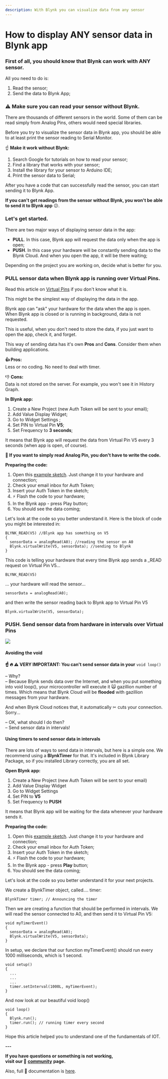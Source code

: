 ```yaml
---
description: With Blynk you can visualize data from any sensor
---
```


# How to display ANY sensor data in Blynk app

### First of all, you should know that Blynk can work with ANY sensor.  <a id="first-of-all-you-should-know-that-blynk-can-work-with-any-sensor"></a>

All you need to do is:

1. Read the sensor;
2. Send the data to Blynk App;

### ⚠️ Make sure you can read your sensor without Blynk. <a id="-make-sure-you-can-read-your-sensor-without-blynk"></a>

There are thousands of different sensors in the world. Some of them can be read simply from Analog Pins, others would need special libraries.

Before you try to visualize the sensor data in Blynk app, you should be able to at least print the sensor reading to Serial Monitor.

☝️ **Make it work without Blynk:**

1. Search Google for tutorials on how to read your sensor;
2. Find a library that works with your sensor;
3. Install the library for your sensor to Arduino IDE;
4. Print the sensor data to Serial;

After you have a code that can successfully read the sensor, you can start sending it to Blynk App. 

**If you can't get readings from the sensor without Blynk, you won't be able to send it to Blynk app** 😕.  


### Let's get started. <a id="lets-get-started"></a>

There are two major ways of displaying sensor data in the app:

* **PULL**. In this case, Blynk app will request the data only when the app is open;
* **PUSH**. In this case your hardware will be constantly sending data to the Blynk Cloud. And when you open the app, it will be there waiting;

Depending on the project you are working on, decide what is better for you.  


### PULL sensor data when Blynk app is running over Virtual Pins. <a id="pull-sensor-data-when-blynk-app-is-running-over-virtual-pins"></a>

Read this article on [Virtual Pins](http://help.blynk.cc/getting-started/blynk-basics/what-is-virtual-pins) if you don't know what it is.  
  
This might be the simplest way of displaying the data in the app. 

Blynk app can "ask" your hardware for the data when the app is open. When Blynk app is closed or is running in background, data is not requested.

This is useful, when you don't need to store the data, if you just want to open the app, check it, and forget.

This way of sending data has it's own **Pros** and **Cons**. Consider them when building applications.

**👍 Pros:**  
Less or no coding. No need to deal with timer.

👎 **Cons:**  
Data is not stored on the server. For example, you won't see it in History Graph.  


**In Blynk app:**

1. Create a New Project \(new Auth Token will be sent to your email\);
2. Add Value Display Widget;
3. Go to Widget Settings ;
4. Set PIN to Virtual Pin **V5**;
5. Set Frequency to **3 seconds**; 

It means that Blynk app will request the data from Virtual Pin V5 every 3 seconds \(when app is open, of course\).

**🙌 If you want to simply read Analog Pin, you don't have to write the code.** 

**Preparing the code:**

1. Open this [example sketch](https://examples.blynk.cc/?board=ESP8266&shield=ESP8266%20WiFi&example=GettingStarted%2FPushDataOnRequest). Just change it to your hardware and connection;
2. Check your email inbox for Auth Token;
3. Insert your Auth Token in the sketch;
4. ⚡️ Flash the code to your hardware;
5. In the Blynk app - press Play button;
6. You should see the data coming;

Let's look at the code so you better understand it. Here is the block of code you might be interested in:

```text
BLYNK_READ(V5) //Blynk app has something on V5
{
  sensorData = analogRead(A0); //reading the sensor on A0
  Blynk.virtualWrite(V5, sensorData); //sending to Blynk
}
```

This code is telling your hardware that every time Blynk app sends a \_READ request on Virtual Pin V5...

```text
BLYNK_READ(V5)
```

... your hardware will read the sensor...

```text
sensorData = analogRead(A0);
```

and then write the sensor reading back to Blynk app to Virtual Pin V5

```text
Blynk.virtualWrite(V5, sensorData);
```

### PUSH. Send sensor data from hardware in intervals over Virtual Pins <a id="push-send-sensor-data-from-hardware-in-intervals-over-virtual-pins"></a>

![](https://uploads.intercomcdn.com/i/o/19867082/18c2a246b7d2afc4cca3ef2f/Sensor+2.png)

####  Avoiding the void  <a id="avoiding-the-void"></a>

**☝️ 🔥 ⚠️ VERY IMPORTANT: You can't send sensor data in your** `void loop()` 

– Why?  
– Because Blynk sends data over the Internet, and when you put something into void loop\(\), your microcontroller will execute it 🙀 gazillion number of times. Which means that Blynk Cloud will be **flooded** with gazillion messages from your hardware.

And when Blynk Cloud notices that, it automatically ✂︎ cuts your connection. Sorry...

– OK, what should I do then?  
– Send sensor data in intervals!  


#### Using timers to send sensor data in intervals <a id="using-timers-to-send-sensor-data-in-intervals"></a>

There are lots of ways to send data in intervals, but here is a simple one. We recommend using a **BlynkTimer** for that. It's included in Blynk Library Package, so if you installed Library correctly, you are all set.

  
**Open Blynk app:**

1. Create a New Project \(new Auth Token will be sent to your email\)
2. Add Value Display Widget
3. Go to Widget Settings 
4. Set PIN to **V5**
5. Set Frequency to **PUSH** 

It means that Blynk app will be waiting for the data whenever your hardware sends it.

**Preparing the code:**

1. Open this [example sketch](https://examples.blynk.cc/?board=ESP8266&shield=ESP8266%20WiFi&example=GettingStarted%2FPushData). Just change it to your hardware and connection;
2. Check your email inbox for Auth Token;
3. Insert your Auth Token in the sketch;
4. ⚡️ Flash the code to your hardware;
5. In the Blynk app - press **Play** button;
6. You should see the data coming;

Let's look at the code so you better understand it for your next projects.

We create a BlynkTimer object, called.... timer:

```text
BlynkTimer timer; // Announcing the timer
```

Then we are creating a function that should be performed in intervals. We will read the sensor connected to A0, and then send it to Virtual Pin V5:

```text
void myTimerEvent()
{
  sensorData = analogRead(A0);
  Blynk.virtualWrite(V5, sensorData);
}
```

In setup, we declare that our function myTimerEvent\(\) should run every 1000 milliseconds, which is 1 second. 

```text
void setup()
{
  ...
  ...
  ...
  timer.setInterval(1000L, myTimerEvent);
}
```

And now look at our beautiful void loop\(\)

```text
void loop()
{
  Blynk.run();
  timer.run(); // running timer every second
}
```

  
Hope this article helped you to understand one of the fundamentals of IOT.

**---**

**If you have questions or something is not working,  
visit our 👥** [**community**](https://community.blynk.cc/) **page.**

Also, full 📗 documentation is [here](http://docs.blynk.cc/).

